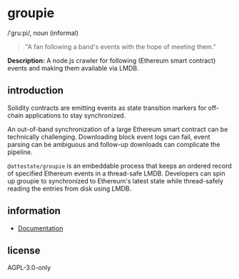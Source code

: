 # groupie

/ˈɡruːpi/, noun (informal)

> "A fan following a band's events with the hope of meeting them."

**Description:** A node.js crawler for following (Ethereum smart contract)
events and making them available via LMDB.

## introduction

Solidity contracts are emitting events as state transition markers for
off-chain applications to stay synchronized. 

An out-of-band synchronization of a large Ethereum smart contract can be
technically challenging. Downloading block event logs can fail, event parsing
can be ambiguous and follow-up downloads can complicate the pipeline.

``@attestate/groupie`` is an embeddable process that keeps an ordered record of
specified Ethereum events in a thread-safe LMDB. Developers can spin up groupie
to synchronized to Ethereum's latest state while thread-safely reading the
entries from disk using LMDB.

## information

- [Documentation](https://attestate.com/groupie/main)

## license

AGPL-3.0-only
